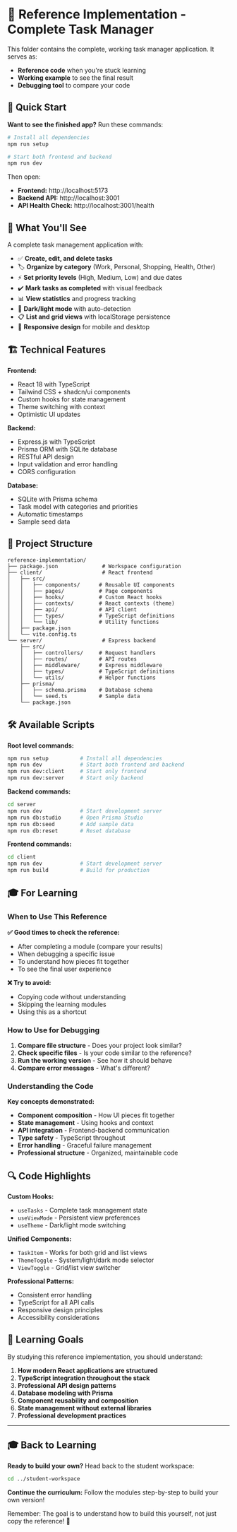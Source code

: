 # 📱 Reference Implementation - Complete Task Manager

This folder contains the complete, working task manager application. It serves as:
- **Reference code** when you're stuck learning
- **Working example** to see the final result
- **Debugging tool** to compare your code

## 🚀 Quick Start

**Want to see the finished app?** Run these commands:

```bash
# Install all dependencies
npm run setup

# Start both frontend and backend
npm run dev
```

Then open:
- **Frontend:** http://localhost:5173  
- **Backend API:** http://localhost:3001
- **API Health Check:** http://localhost:3001/health

## 📱 What You'll See

A complete task management application with:

- ✅ **Create, edit, and delete tasks**
- 🏷️ **Organize by category** (Work, Personal, Shopping, Health, Other)
- ⚡ **Set priority levels** (High, Medium, Low) and due dates
- ✔️ **Mark tasks as completed** with visual feedback
- 📊 **View statistics** and progress tracking
- 🎨 **Dark/light mode** with auto-detection
- 📋 **List and grid views** with localStorage persistence
- 📱 **Responsive design** for mobile and desktop

## 🏗️ Technical Features

**Frontend:**
- React 18 with TypeScript
- Tailwind CSS + shadcn/ui components
- Custom hooks for state management
- Theme switching with context
- Optimistic UI updates

**Backend:**
- Express.js with TypeScript
- Prisma ORM with SQLite database
- RESTful API design
- Input validation and error handling
- CORS configuration

**Database:**
- SQLite with Prisma schema
- Task model with categories and priorities
- Automatic timestamps
- Sample seed data

## 📁 Project Structure

```
reference-implementation/
├── package.json              # Workspace configuration
├── client/                   # React frontend
│   ├── src/
│   │   ├── components/      # Reusable UI components
│   │   ├── pages/           # Page components
│   │   ├── hooks/           # Custom React hooks
│   │   ├── contexts/        # React contexts (theme)
│   │   ├── api/             # API client
│   │   ├── types/           # TypeScript definitions
│   │   └── lib/             # Utility functions
│   ├── package.json
│   └── vite.config.ts
└── server/                   # Express backend
    ├── src/
    │   ├── controllers/     # Request handlers
    │   ├── routes/          # API routes
    │   ├── middleware/      # Express middleware
    │   ├── types/           # TypeScript definitions
    │   └── utils/           # Helper functions
    ├── prisma/
    │   ├── schema.prisma    # Database schema
    │   └── seed.ts          # Sample data
    └── package.json
```

## 🛠️ Available Scripts

**Root level commands:**
```bash
npm run setup          # Install all dependencies
npm run dev            # Start both frontend and backend
npm run dev:client     # Start only frontend
npm run dev:server     # Start only backend
```

**Backend commands:**
```bash
cd server
npm run dev            # Start development server
npm run db:studio      # Open Prisma Studio
npm run db:seed        # Add sample data
npm run db:reset       # Reset database
```

**Frontend commands:**
```bash
cd client  
npm run dev            # Start development server
npm run build          # Build for production
```

## 🎓 For Learning

### When to Use This Reference

**✅ Good times to check the reference:**
- After completing a module (compare your results)
- When debugging a specific issue  
- To understand how pieces fit together
- To see the final user experience

**❌ Try to avoid:**
- Copying code without understanding
- Skipping the learning modules
- Using this as a shortcut

### How to Use for Debugging

1. **Compare file structure** - Does your project look similar?
2. **Check specific files** - Is your code similar to the reference?
3. **Run the working version** - See how it should behave
4. **Compare error messages** - What's different?

### Understanding the Code

**Key concepts demonstrated:**
- **Component composition** - How UI pieces fit together
- **State management** - Using hooks and context
- **API integration** - Frontend-backend communication  
- **Type safety** - TypeScript throughout
- **Error handling** - Graceful failure management
- **Professional structure** - Organized, maintainable code

## 🔍 Code Highlights

**Custom Hooks:**
- `useTasks` - Complete task management state
- `useViewMode` - Persistent view preferences
- `useTheme` - Dark/light mode switching

**Unified Components:**
- `TaskItem` - Works for both grid and list views
- `ThemeToggle` - System/light/dark mode selector
- `ViewToggle` - Grid/list view switcher

**Professional Patterns:**
- Consistent error handling
- TypeScript for all API calls
- Responsive design principles
- Accessibility considerations

## 🎯 Learning Goals

By studying this reference implementation, you should understand:

1. **How modern React applications are structured**
2. **TypeScript integration throughout the stack**
3. **Professional API design patterns**
4. **Database modeling with Prisma**
5. **Component reusability and composition**
6. **State management without external libraries**
7. **Professional development practices**

---

## 🎓 Back to Learning

**Ready to build your own?** Head back to the student workspace:

```bash
cd ../student-workspace
```

**Continue the curriculum:** Follow the modules step-by-step to build your own version!

Remember: The goal is to understand how to build this yourself, not just copy the reference! 🚀
